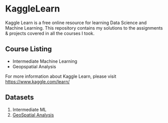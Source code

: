 # KaggleLearn
Kaggle Learn is a free online resource for learning Data Science and Machine Learning. This repository contains my solutions to the assignments & projects covered in all the courses I took.

## Course Listing
- Intermediate Machine Learning
- Geopspatial Analysis


For more information about Kaggle Learn, please visit https://www.kaggle.com/learn/

## Datasets
1. Intermediate ML
2. <a href ="https://www.kaggle.com/alexisbcook/geospatial-learn-course-data"> GeoSpatial Analysis </a>
